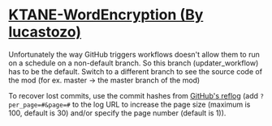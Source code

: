 # [KTANE-WordEncryption (By lucastozo)](https://github.com/lucastozo/KTANE-WordEncryption)

Unfortunately the way GitHub triggers workflows doesn't allow them to run on a schedule on a non-default branch. So this branch (updater_workflow) has to be the default. Switch to a different branch to see the source code of the mod (for ex. master -> the master branch of the mod)

To recover lost commits, use the commit hashes from [GitHub's reflog](https://api.github.com/repos/KtaneModules/KTANE-WordEncryption-lucastozo/events) (add `?per_page=#&page=#` to the log URL to increase the page size (maximum is 100, default is 30) and/or specify the page number (default is 1)).
